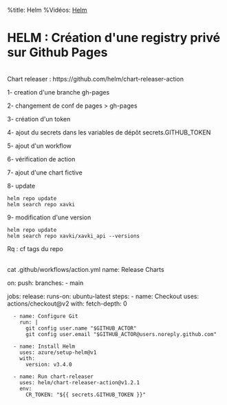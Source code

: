 %title: Helm
%Vidéos: [Helm]()

# HELM : Création d'une registry privé sur Github Pages

<br>
Chart releaser : https://github.com/helm/chart-releaser-action


1- creation d'une branche gh-pages

2- changement de conf de pages > gh-pages

3- création d'un token 

4- ajout du secrets dans les variables de dépôt
		secrets.GITHUB_TOKEN

5- ajout d'un workflow 

6- vérification de action

7- ajout d'une chart fictive

8- update 

```
helm repo update
helm search repo xavki
```

9- modification d'une version

```
helm repo update
helm search repo xavki/xavki_api --versions
```

Rq : cf tags du repo

<br>
cat .github/workflows/action.yml 
name: Release Charts

on:
  push:
    branches:
      - main

jobs:
  release:
    runs-on: ubuntu-latest
    steps:
      - name: Checkout
        uses: actions/checkout@v2
        with:
          fetch-depth: 0

      - name: Configure Git
        run: |
          git config user.name "$GITHUB_ACTOR"
          git config user.email "$GITHUB_ACTOR@users.noreply.github.com"

      - name: Install Helm
        uses: azure/setup-helm@v1
        with:
          version: v3.4.0

      - name: Run chart-releaser
        uses: helm/chart-releaser-action@v1.2.1
        env:
          CR_TOKEN: "${{ secrets.GITHUB_TOKEN }}"

